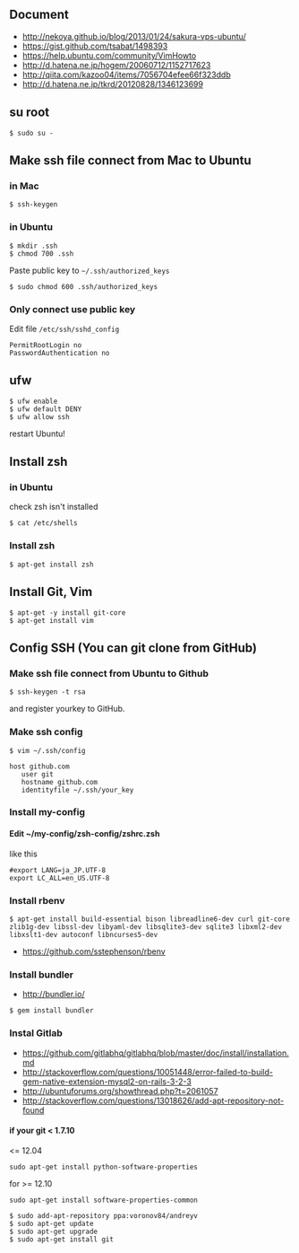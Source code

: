 ## Document
* http://nekoya.github.io/blog/2013/01/24/sakura-vps-ubuntu/
* https://gist.github.com/tsabat/1498393
* https://help.ubuntu.com/community/VimHowto
* http://d.hatena.ne.jp/hogem/20060712/1152717623
* http://qiita.com/kazoo04/items/7056704efee66f323ddb
* http://d.hatena.ne.jp/tkrd/20120828/1346123699


## su root
```
$ sudo su -
```

## Make ssh file connect from Mac to Ubuntu
### in Mac
```
$ ssh-keygen
```

### in Ubuntu
```
$ mkdir .ssh
$ chmod 700 .ssh
```
Paste public key to `~/.ssh/authorized_keys`
```
$ sudo chmod 600 .ssh/authorized_keys
```

### Only connect use public key
Edit file `/etc/ssh/sshd_config`
```
PermitRootLogin no
PasswordAuthentication no
```

## ufw
```
$ ufw enable
$ ufw default DENY
$ ufw allow ssh
```
restart Ubuntu!


## Install zsh
### in Ubuntu
check zsh isn't installed

```
$ cat /etc/shells
```

### Install zsh
```
$ apt-get install zsh
```

## Install Git, Vim
```
$ apt-get -y install git-core
$ apt-get install vim
```

## Config SSH (You can git clone from GitHub)
### Make ssh file connect from Ubuntu to Github
```
$ ssh-keygen -t rsa
```
and register yourkey to GitHub.

### Make ssh config
```
$ vim ~/.ssh/config

host github.com
   user git
   hostname github.com
   identityfile ~/.ssh/your_key
```

### Install my-config


#### Edit ~/my-config/zsh-config/zshrc.zsh
like this
```
#export LANG=ja_JP.UTF-8
export LC_ALL=en_US.UTF-8
```

### Install rbenv
```
$ apt-get install build-essential bison libreadline6-dev curl git-core zlib1g-dev libssl-dev libyaml-dev libsqlite3-dev sqlite3 libxml2-dev libxslt1-dev autoconf libncurses5-dev
```
* https://github.com/sstephenson/rbenv

### Install bundler
* http://bundler.io/

```
$ gem install bundler
```

### Instal Gitlab
* https://github.com/gitlabhq/gitlabhq/blob/master/doc/install/installation.md
* http://stackoverflow.com/questions/10051448/error-failed-to-build-gem-native-extension-mysql2-on-rails-3-2-3
* http://ubuntuforums.org/showthread.php?t=2061057
* http://stackoverflow.com/questions/13018626/add-apt-repository-not-found


#### if your git < 1.7.10
<= 12.04
```
sudo apt-get install python-software-properties
```
for >= 12.10
```
sudo apt-get install software-properties-common
```

```
$ sudo add-apt-repository ppa:voronov84/andreyv
$ sudo apt-get update
$ sudo apt-get upgrade
$ sudo apt-get install git
```
